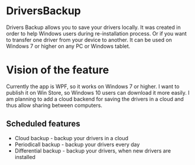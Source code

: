 # DriversBackup
Drivers Backup allows you to save your drivers locally. It was created in order to help Windows users during re-installation process. Or if you want to transfer one driver from your device to another. It can be used on Windows 7 or higher on any PC or Windows tablet.
# Vision of the feature
Currently the app is WPF, so it works on Windows 7 or higher. I want to publish it on Win Store, so Windows 10 users can download it more easily. I am planning to add a cloud backend for saving the drivers in a cloud and thus allow sharing between computers.
## Scheduled features
* Cloud backup - backup your drivers in a cloud
* Periodicall backup - backup your drivers every day
* Differential backup - backup your drivers, when new drivers are installed
